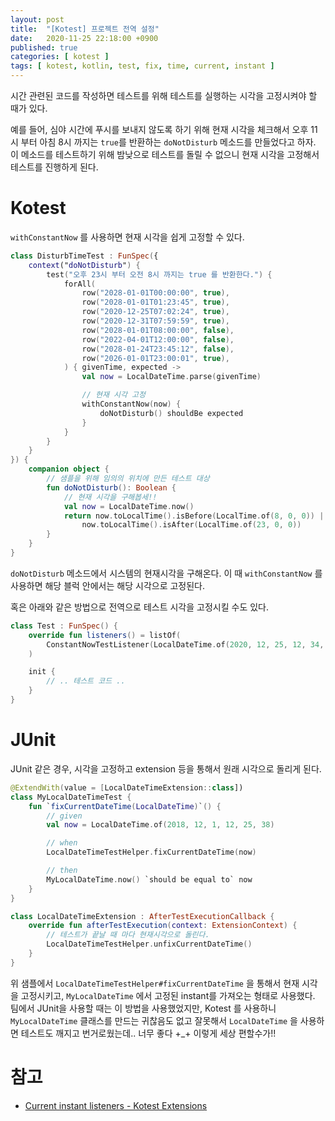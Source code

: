 ```yaml
---
layout: post
title:  "[Kotest] 프로젝트 전역 설정"
date:   2020-11-25 22:18:00 +0900
published: true
categories: [ kotest ]
tags: [ kotest, kotlin, test, fix, time, current, instant ]
---
```


시간 관련된 코드를 작성하면 테스트를 위해 테스트를 실행하는 시각을 고정시켜야 할 때가 있다.

예를 들어, 심야 시간에 푸시를 보내지 않도록 하기 위해 현재 시각을 체크해서 오후 11시 부터 아침 8시 까지는 `true`를 반환하는 `doNotDisturb` 메소드를 만들었다고 하자. 이 메소드를 테스트하기 위해 밤낮으로 테스트를 돌릴 수 없으니 현재 시각을 고정해서 테스트를 진행하게 된다.


# Kotest

`withConstantNow` 를 사용하면 현재 시각을 쉽게 고정할 수 있다.

```kotlin
class DisturbTimeTest : FunSpec({
    context("doNotDisturb") {
        test("오후 23시 부터 오전 8시 까지는 true 를 반환한다.") {
            forAll(
                row("2028-01-01T00:00:00", true),
                row("2028-01-01T01:23:45", true),
                row("2020-12-25T07:02:24", true),
                row("2020-12-31T07:59:59", true),
                row("2028-01-01T08:00:00", false),
                row("2022-04-01T12:00:00", false),
                row("2028-01-24T23:45:12", false),
                row("2026-01-01T23:00:01", true),
            ) { givenTime, expected ->
                val now = LocalDateTime.parse(givenTime)

                // 현재 시각 고정
                withConstantNow(now) {
                    doNotDisturb() shouldBe expected
                }
            }
        }
    }
}) {
    companion object {
        // 샘플을 위해 임의의 위치에 만든 테스트 대상
        fun doNotDisturb(): Boolean {
            // 현재 시각을 구해봅세!!
            val now = LocalDateTime.now()
            return now.toLocalTime().isBefore(LocalTime.of(8, 0, 0)) ||
                now.toLocalTime().isAfter(LocalTime.of(23, 0, 0))
        }
    }
}
```

`doNotDisturb` 메소드에서 시스템의 현재시각을 구해온다. 이 때 `withConstantNow` 를 사용하면 해당 블럭 안에서는 해당 시각으로 고정된다.

혹은 아래와 같은 방법으로 전역으로 테스트 시각을 고정시킬 수도 있다.

```kotlin
class Test : FunSpec() {
    override fun listeners() = listOf(
        ConstantNowTestListener(LocalDateTime.of(2020, 12, 25, 12, 34, 56))
    )

    init {
        // .. 테스트 코드 ..
    }
}
```


# JUnit

JUnit 같은 경우, 시각을 고정하고 extension 등을 통해서 원래 시각으로 돌리게 된다.

```kotlin
@ExtendWith(value = [LocalDateTimeExtension::class])
class MyLocalDateTimeTest {
    fun `fixCurrentDateTime(LocalDateTime)`() {
        // given
        val now = LocalDateTime.of(2018, 12, 1, 12, 25, 38)

        // when
        LocalDateTimeTestHelper.fixCurrentDateTime(now)

        // then
        MyLocalDateTime.now() `should be equal to` now
    }
}

class LocalDateTimeExtension : AfterTestExecutionCallback {
    override fun afterTestExecution(context: ExtensionContext) {
        // 테스트가 끝날 때 마다 현재시각으로 돌린다.
        LocalDateTimeTestHelper.unfixCurrentDateTime()
    }
}
```

위 샘플에서 `LocalDateTimeTestHelper#fixCurrentDateTime` 을 통해서 현재 시각을 고정시키고, `MyLocalDateTime` 에서 고정된 instant를 가져오는 형태로 사용했다. 팀에서 JUnit을 사용할 때는 이 방법을 사용했었지만, Kotest 를 사용하니 `MyLocalDateTime` 클래스를 만드는 귀찮음도 없고 잘못해서 `LocalDateTime` 을 사용하면 테스트도 깨지고 번거로웠는데.. 너무 좋다 +_+ 이렇게 세상 편할수가!!


# 참고

- [Current instant listeners - Kotest Extensions](https://github.com/kotest/kotest/blob/master/doc/extensions.md#current-instant-listeners)
